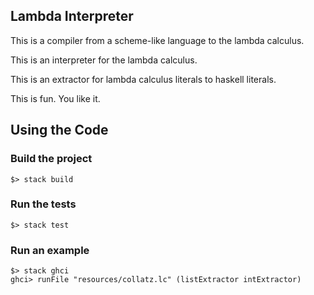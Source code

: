 Lambda Interpreter
------------------

This is a compiler from a scheme-like language to the lambda calculus.

This is an interpreter for the lambda calculus.

This is an extractor for lambda calculus literals to haskell literals.

This is fun. You like it.


Using the Code
--------------

### Build the project
```
$> stack build
```

### Run the tests
```
$> stack test
```

### Run an example
```
$> stack ghci
ghci> runFile "resources/collatz.lc" (listExtractor intExtractor)
```
